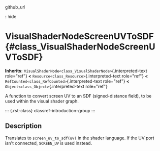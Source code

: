 github_url

:   hide

# VisualShaderNodeScreenUVToSDF {#class_VisualShaderNodeScreenUVToSDF}

**Inherits:**
`VisualShaderNode<class_VisualShaderNode>`{.interpreted-text role="ref"}
**\<** `Resource<class_Resource>`{.interpreted-text role="ref"} **\<**
`RefCounted<class_RefCounted>`{.interpreted-text role="ref"} **\<**
`Object<class_Object>`{.interpreted-text role="ref"}

A function to convert screen UV to an SDF (signed-distance field), to be
used within the visual shader graph.

::: {.rst-class}
classref-introduction-group
:::

## Description

Translates to `screen_uv_to_sdf(uv)` in the shader language. If the UV
port isn\'t connected, `SCREEN_UV` is used instead.
